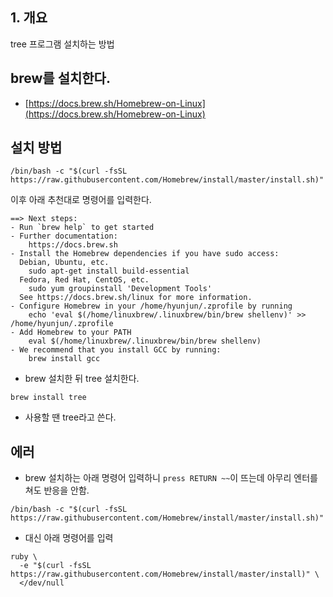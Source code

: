 ## 1. 개요 
tree 프로그램 설치하는 방법 

## brew를 설치한다. 
- [https://docs.brew.sh/Homebrew-on-Linux](https://docs.brew.sh/Homebrew-on-Linux)

## 설치 방법
```
/bin/bash -c "$(curl -fsSL https://raw.githubusercontent.com/Homebrew/install/master/install.sh)"
```

이후 아래 추천대로 명령어를 입력한다. 

```
==> Next steps:
- Run `brew help` to get started
- Further documentation: 
    https://docs.brew.sh
- Install the Homebrew dependencies if you have sudo access:
  Debian, Ubuntu, etc.
    sudo apt-get install build-essential
  Fedora, Red Hat, CentOS, etc.
    sudo yum groupinstall 'Development Tools'
  See https://docs.brew.sh/linux for more information.
- Configure Homebrew in your /home/hyunjun/.zprofile by running
    echo 'eval $(/home/linuxbrew/.linuxbrew/bin/brew shellenv)' >> /home/hyunjun/.zprofile
- Add Homebrew to your PATH
    eval $(/home/linuxbrew/.linuxbrew/bin/brew shellenv)
- We recommend that you install GCC by running:
    brew install gcc
```

- brew 설치한 뒤 tree 설치한다. 
```
brew install tree
```

- 사용할 땐 tree라고 쓴다. 


## 에러 
- brew 설치하는 아래 명령어 입력하니 `press RETURN ~~`이 뜨는데 아무리 엔터를 쳐도 반응을 안함. 

```
/bin/bash -c "$(curl -fsSL https://raw.githubusercontent.com/Homebrew/install/master/install.sh)"
```
- 대신 아래 명령어를 입력 
 
```
ruby \
  -e "$(curl -fsSL https://raw.githubusercontent.com/Homebrew/install/master/install)" \
  </dev/null
```


